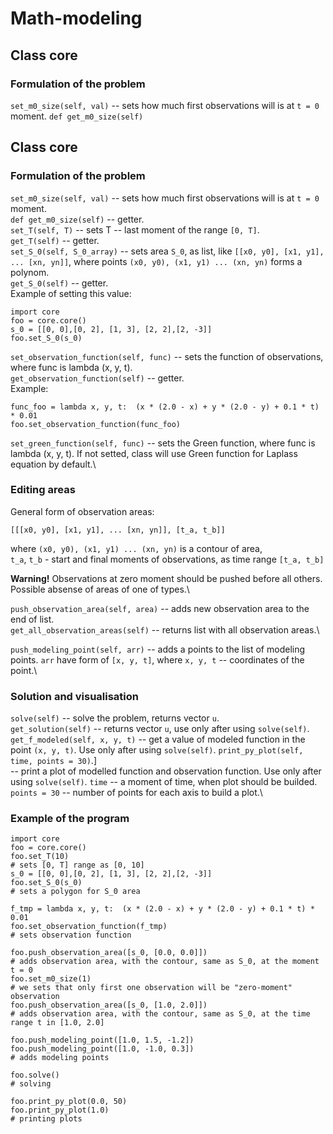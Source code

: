 # Math-modeling

## Class core
### Formulation of the problem
`set_m0_size(self, val)`
-- sets how much first observations will is at `t = 0` moment.
`def get_m0_size(self)`
## Class core
### Formulation of the problem
`set_m0_size(self, val)`
-- sets how much first observations will is at `t = 0` moment.\
`def get_m0_size(self)`
-- getter.\
`set_T(self, T)`
-- sets T -- last moment of the range `[0, T]`.\
`get_T(self)`
-- getter.\
`set_S_0(self, S_0_array)`
-- sets area `S_0`, as list, like `[[x0, y0], [x1, y1], ... [xn, yn]]`, where points `(x0, y0), (x1, y1) ... (xn, yn)` forms a polynom.\
`get_S_0(self)`
-- getter.\
Example of setting this value:

    import core
    foo = core.core()
    s_0 = [[0, 0],[0, 2], [1, 3], [2, 2],[2, -3]]
    foo.set_S_0(s_0)

`set_observation_function(self, func)`
-- sets the function of observations, where func is lambda (x, y, t).\
`get_observation_function(self)`
-- getter.\
Example:

    func_foo = lambda x, y, t:  (x * (2.0 - x) + y * (2.0 - y) + 0.1 * t) * 0.01
    foo.set_observation_function(func_foo)
    
`set_green_function(self, func)`
-- sets the Green function, where func is lambda (x, y, t). If not setted, class will use Green function for Laplass equation by default.\

### Editing areas
General form of observation areas:

    [[[x0, y0], [x1, y1], ... [xn, yn]], [t_a, t_b]]

where `(x0, y0), (x1, y1) ... (xn, yn)` is a contour of area,\
`t_a`, `t_b` - start and final moments of observations, as time range `[t_a, t_b]`

**Warning!** Observations at zero moment should be pushed before all others.\
Possible absense of areas of one of types.\

`push_observation_area(self, area)`
-- adds new observation area to the end of list.\
`get_all_observation_areas(self)`
-- returns list with all observation areas.\

`push_modeling_point(self, arr)`
-- adds a points to the list of modeling points. `arr` have form of `[x, y, t]`, where `x, y, t` -- coordinates of the point.\

### Solution and visualisation
`solve(self)`
-- solve the problem, returns vector `u`.\
`get_solution(self)`
-- returns vector `u`, use only after using `solve(self)`.\
`get_f_modeled(self, x, y, t)`
-- get a value of modeled function in the point `(x, y, t)`. Use only after using `solve(self)`.
`print_py_plot(self, time, points = 30)`.]\
-- print a plot of modelled function and observation function. Use only after using `solve(self)`.
`time` -- a moment of time, when plot should be builded.\
`points = 30` -- number of points for each axis to build a plot.\

### Example of the program

    import core
    foo = core.core()
    foo.set_T(10) 
    # sets [0, T] range as [0, 10]
    s_0 = [[0, 0],[0, 2], [1, 3], [2, 2],[2, -3]]
    foo.set_S_0(s_0) 
    # sets a polygon for S_0 area
    
    f_tmp = lambda x, y, t:  (x * (2.0 - x) + y * (2.0 - y) + 0.1 * t) * 0.01
    foo.set_observation_function(f_tmp) 
    # sets observation function
    
    foo.push_observation_area([s_0, [0.0, 0.0]])
    # adds observation area, with the contour, same as S_0, at the moment t = 0
    foo.set_m0_size(1)
    # we sets that only first one observation will be "zero-moment" observation
    foo.push_observation_area([s_0, [1.0, 2.0]])
    # adds observation area, with the contour, same as S_0, at the time range t in [1.0, 2.0]
    
    foo.push_modeling_point([1.0, 1.5, -1.2])
    foo.push_modeling_point([1.0, -1.0, 0.3])
    # adds modeling points
    
    foo.solve()
    # solving
    
    foo.print_py_plot(0.0, 50)
    foo.print_py_plot(1.0)
    # printing plots
